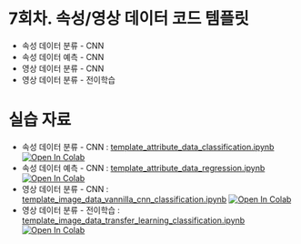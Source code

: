 # 7회차. 속성/영상 데이터 코드 템플릿
- 속성 데이터 분류 - CNN
- 속성 데이터 예측 - CNN
- 영상 데이터 분류 - CNN
- 영상 데이터 분류 - 전이학습


# 실습 자료
- 속성 데이터 분류 - CNN : [template_attribute_data_classification.ipynb](template_attribute_data_classification.ipynb)  [![Open In Colab](https://colab.research.google.com/assets/colab-badge.svg)](https://colab.research.google.com/github/dhrim/keras_howto_2021/blob/master/class7/template_attribute_data_classification.ipynb)
- 속성 데이터 예측 - CNN : [template_attribute_data_regression.ipynb](template_attribute_data_regression.ipynb)  [![Open In Colab](https://colab.research.google.com/assets/colab-badge.svg)](https://colab.research.google.com/github/dhrim/keras_howto_2021/blob/master/class7/template_attribute_data_regression.ipynb)
- 영상 데이터 분류 - CNN : [template_image_data_vannilla_cnn_classification.ipynb](template_image_data_vannilla_cnn_classification.ipynb)  [![Open In Colab](https://colab.research.google.com/assets/colab-badge.svg)](https://colab.research.google.com/github/dhrim/keras_howto_2021/blob/master/class7/template_image_data_vannilla_cnn_classification.ipynb)
- 영상 데이터 분류 - 전이학습 : [template_image_data_transfer_learning_classification.ipynb](template_image_data_transfer_learning_classification.ipynb)  [![Open In Colab](https://colab.research.google.com/assets/colab-badge.svg)](https://colab.research.google.com/github/dhrim/keras_howto_2021/blob/master/class7/template_image_data_transfer_learning_classification.ipynb)


<br>
